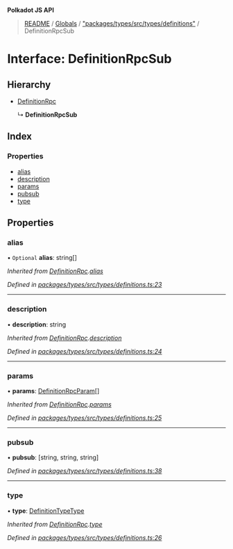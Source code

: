 **Polkadot JS API**

> [README](../README.md) / [Globals](../globals.md) / ["packages/types/src/types/definitions"](../modules/_packages_types_src_types_definitions_.md) / DefinitionRpcSub

# Interface: DefinitionRpcSub

## Hierarchy

* [DefinitionRpc](_packages_types_src_types_definitions_.definitionrpc.md)

  ↳ **DefinitionRpcSub**

## Index

### Properties

* [alias](_packages_types_src_types_definitions_.definitionrpcsub.md#alias)
* [description](_packages_types_src_types_definitions_.definitionrpcsub.md#description)
* [params](_packages_types_src_types_definitions_.definitionrpcsub.md#params)
* [pubsub](_packages_types_src_types_definitions_.definitionrpcsub.md#pubsub)
* [type](_packages_types_src_types_definitions_.definitionrpcsub.md#type)

## Properties

### alias

• `Optional` **alias**: string[]

*Inherited from [DefinitionRpc](_packages_types_src_types_definitions_.definitionrpc.md).[alias](_packages_types_src_types_definitions_.definitionrpc.md#alias)*

*Defined in [packages/types/src/types/definitions.ts:23](https://github.com/polkadot-js/api/blob/7070f757c/packages/types/src/types/definitions.ts#L23)*

___

### description

•  **description**: string

*Inherited from [DefinitionRpc](_packages_types_src_types_definitions_.definitionrpc.md).[description](_packages_types_src_types_definitions_.definitionrpc.md#description)*

*Defined in [packages/types/src/types/definitions.ts:24](https://github.com/polkadot-js/api/blob/7070f757c/packages/types/src/types/definitions.ts#L24)*

___

### params

•  **params**: [DefinitionRpcParam](_packages_types_src_types_definitions_.definitionrpcparam.md)[]

*Inherited from [DefinitionRpc](_packages_types_src_types_definitions_.definitionrpc.md).[params](_packages_types_src_types_definitions_.definitionrpc.md#params)*

*Defined in [packages/types/src/types/definitions.ts:25](https://github.com/polkadot-js/api/blob/7070f757c/packages/types/src/types/definitions.ts#L25)*

___

### pubsub

•  **pubsub**: [string, string, string]

*Defined in [packages/types/src/types/definitions.ts:38](https://github.com/polkadot-js/api/blob/7070f757c/packages/types/src/types/definitions.ts#L38)*

___

### type

•  **type**: [DefinitionTypeType](../modules/_packages_types_src_types_definitions_.md#definitiontypetype)

*Inherited from [DefinitionRpc](_packages_types_src_types_definitions_.definitionrpc.md).[type](_packages_types_src_types_definitions_.definitionrpc.md#type)*

*Defined in [packages/types/src/types/definitions.ts:26](https://github.com/polkadot-js/api/blob/7070f757c/packages/types/src/types/definitions.ts#L26)*
